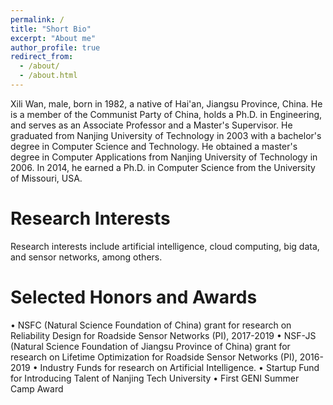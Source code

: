 ```yaml
---
permalink: /
title: "Short Bio"
excerpt: "About me"
author_profile: true
redirect_from: 
  - /about/
  - /about.html
---
```


Xili Wan, male, born in 1982, a native of Hai'an, Jiangsu Province, China. He is a member of the Communist Party of China, holds a Ph.D. in Engineering, and serves as an Associate Professor and a Master's Supervisor. He graduated from Nanjing University of Technology in 2003 with a bachelor's degree in Computer Science and Technology. He obtained a master's degree in Computer Applications from Nanjing University of Technology in 2006. In 2014, he earned a Ph.D. in Computer Science from the University of Missouri, USA.

Research Interests
======
Research interests include artificial intelligence, cloud computing, big data, and sensor networks, among others.

Selected Honors and Awards
======
• NSFC (Natural Science Foundation of China) grant for research on Reliability Design for Roadside Sensor Networks (PI), 2017-2019 
• NSF-JS (Natural Science Foundation of Jiangsu Province of China) grant for research on Lifetime Optimization for Roadside Sensor Networks (PI),  2016-2019 
• Industry Funds for research on Artificial Intelligence.
• Startup Fund for Introducing Talent of Nanjing Tech University 
• First GENI Summer Camp Award

